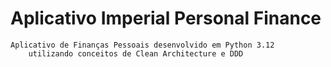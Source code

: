 # Aplicativo Imperial Personal Finance
    Aplicativo de Finanças Pessoais desenvolvido em Python 3.12
        utilizando conceitos de Clean Architecture e DDD